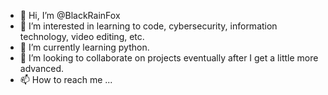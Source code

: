 - 👋 Hi, I’m @BlackRainFox
- 👀 I’m interested in learning to code, cybersecurity, information technology, video editing, etc.
- 🌱 I’m currently learning python.
- 💞️ I’m looking to collaborate on projects eventually after I get a little more advanced.
- 📫 How to reach me ...

<!---
BlackRainFox/BlackRainFox is a ✨ special ✨ repository because its `README.md` (this file) appears on your GitHub profile.
You can click the Preview link to take a look at your changes.
--->

